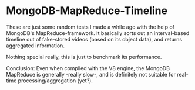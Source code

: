 MongoDB-MapReduce-Timeline
==========================

These are just some random tests I made a while ago with the help of MongoDB's MapReduce-framework.
It basically sorts out an interval-based timeline out of fake-stored videos (based on its object data), and returns aggregated information.

Nothing special really, this is just to benchmark its performance.

Conclusion:
Even when compiled with the V8 engine, the MongoDB MapReduce is generally -really slow-, and is definitely not suitable for real-time processing/aggregation (yet?).

